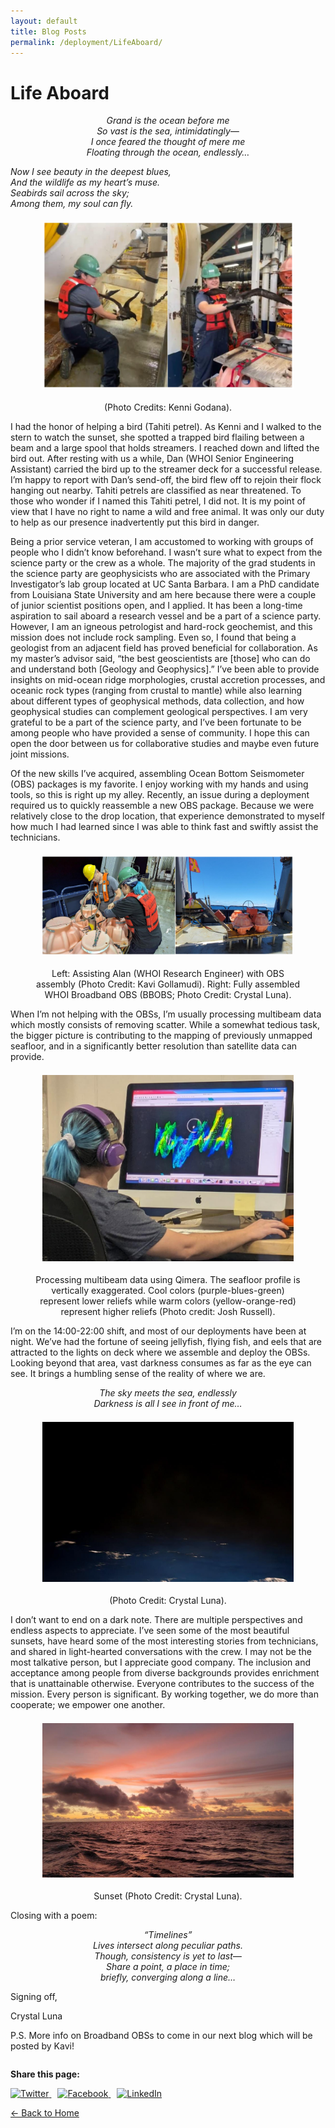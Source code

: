 ```yaml
---
layout: default
title: Blog Posts
permalink: /deployment/LifeAboard/
---
```



<style>
  header {
    background-color: #0077be !important;
    background-image: linear-gradient(120deg, #003973, #0077be, #00c6ff) !important;
  }
</style>

# Life Aboard

<p style="text-align:center">
<i>Grand is the ocean before me <br>
So vast is the sea, intimidatingly— <br>
I once feared the thought of mere me <br>
Floating through the ocean, endlessly… <br>

Now I see beauty in the deepest blues, <br>
And the wildlife as my heart’s muse. <br>
Seabirds sail across the sky; <br>
Among them, my soul can fly. <br> </i>
</p>



<figure> 
  <img src="/assets/images/LifeAboard_Img1.png" alt="Bird Rescue" style="max-width: 95%; height: auto; display: block; margin: 1.5em auto;" /> 
  <figcaption style="text-align: center;">(Photo Credits: Kenni Godana).</figcaption> 
</figure>


I had the honor of helping a bird (Tahiti petrel). As Kenni and I walked to the stern to watch the
sunset, she spotted a trapped bird flailing between a beam and a large spool that holds
streamers. I reached down and lifted the bird out. After resting with us a while, Dan (WHOI
Senior Engineering Assistant) carried the bird up to the streamer deck for a successful release.
I’m happy to report with Dan’s send-off, the bird flew off to rejoin their flock hanging out
nearby. Tahiti petrels are classified as near threatened. To those who wonder if I named this
Tahiti petrel, I did not. It is my point of view that I have no right to name a wild and free animal.
It was only our duty to help as our presence inadvertently put this bird in danger.

Being a prior service veteran, I am accustomed to working with groups of people who I didn’t
know beforehand. I wasn’t sure what to expect from the science party or the crew as a whole.
The majority of the grad students in the science party are geophysicists who are associated with
the Primary Investigator’s lab group located at UC Santa Barbara. I am a PhD candidate from
Louisiana State University and am here because there were a couple of junior scientist positions
open, and I applied. It has been a long-time aspiration to sail aboard a research vessel and be a
part of a science party. However, I am an igneous petrologist and hard-rock geochemist, and
this mission does not include rock sampling. Even so, I found that being a geologist from an
adjacent field has proved beneficial for collaboration. As my master’s advisor said, “the best
geoscientists are [those] who can do and understand both [Geology and Geophysics].” I’ve
been able to provide insights on mid-ocean ridge morphologies, crustal accretion processes,
and oceanic rock types (ranging from crustal to mantle) while also learning about different
types of geophysical methods, data collection, and how geophysical studies can complement
geological perspectives. I am very grateful to be a part of the science party, and I’ve been
fortunate to be among people who have provided a sense of community. I hope this can open
the door between us for collaborative studies and maybe even future joint missions.

Of the new skills I’ve acquired, assembling Ocean Bottom Seismometer (OBS) packages is my
favorite. I enjoy working with my hands and using tools, so this is right up my alley. Recently, an
issue during a deployment required us to quickly reassemble a new OBS package. Because we
were relatively close to the drop location, that experience demonstrated to myself how much I
had learned since I was able to think fast and swiftly assist the technicians.

<figure> 
  <img src="/assets/images/LifeAboard_Img2.png" alt="OBS Assembly" style="max-width: 95%; height: auto; display: block; margin: 1.5em auto;" /> 
  <figcaption style="text-align: center;">Left: Assisting Alan (WHOI Research Engineer) with OBS assembly (Photo Credit: Kavi Gollamudi). Right: Fully assembled WHOI Broadband OBS (BBOBS; Photo Credit: Crystal Luna).</figcaption> 
</figure>


When I’m not helping with the OBSs, I’m usually processing multibeam data which mostly
consists of removing scatter. While a somewhat tedious task, the bigger picture is contributing
to the mapping of previously unmapped seafloor, and in a significantly better resolution than
satellite data can provide.

<figure> 
  <img src="/assets/images/LifeAboard_Img3.png" alt="Qimera" style="max-width: 95%; height: auto; display: block; margin: 1.5em auto;" /> 
  <figcaption style="text-align: center;">Processing multibeam data using Qimera. The seafloor profile is vertically exaggerated. Cool colors (purple-blues-green) represent lower reliefs while warm colors (yellow-orange-red) represent higher reliefs (Photo credit: Josh Russell).</figcaption> 
</figure>


I’m on the 14:00-22:00 shift, and most of our deployments have been at night. We’ve had the
fortune of seeing jellyfish, flying fish, and eels that are attracted to the lights on deck where we
assemble and deploy the OBSs. Looking beyond that area, vast darkness consumes as far as the
eye can see. It brings a humbling sense of the reality of where we are.

<p style="text-align:center">
<i>The sky meets the sea, endlessly <br>
Darkness is all I see in front of me… <br> </i>
</p>



<figure> 
  <img src="/assets/images/LifeAboard_Img4.png" alt="Darkness" style="max-width: 95%; height: auto; display: block; margin: 1.5em auto;" /> 
  <figcaption style="text-align: center;"> (Photo Credit: Crystal Luna).</figcaption> 
</figure>


I don’t want to end on a dark note. There are multiple perspectives and endless aspects to
appreciate. I’ve seen some of the most beautiful sunsets, have heard some of the most
interesting stories from technicians, and shared in light-hearted conversations with the crew. I
may not be the most talkative person, but I appreciate good company. The inclusion and
acceptance among people from diverse backgrounds provides enrichment that is unattainable
otherwise. Everyone contributes to the success of the mission. Every person is significant. By
working together, we do more than cooperate; we empower one another.

<figure> 
  <img src="/assets/images/LifeAboard_Img5.png" alt="Qimera" style="max-width: 95%; height: auto; display: block; margin: 1.5em auto;" /> 
  <figcaption style="text-align: center;">Sunset (Photo Credit: Crystal Luna).</figcaption> 
</figure>


Closing with a poem: 

<p style="text-align:center">
<i>“Timelines” <br>
Lives intersect along peculiar paths. <br>
Though, consistency is yet to last— <br>
Share a point, a place in time; <br>
briefly, converging along a line… <br> </i>
</p>

Signing off,

Crystal Luna

P.S. More info on Broadband OBSs to come in our next blog which will be posted by Kavi!




<div style="margin-top: 2em;">
  <p><strong>Share this page:</strong></p>
  <a href="https://twitter.com/intent/tweet?url={{ page.url | absolute_url }}&text={{ page.title | uri_escape }}" target="_blank" style="margin-right: 10px;">
    <img src="https://cdn.jsdelivr.net/npm/simple-icons@v5/icons/twitter.svg" alt="Twitter" width="24" height="24">
  </a>
  <a href="https://www.facebook.com/sharer/sharer.php?u={{ page.url | absolute_url }}" target="_blank" style="margin-right: 10px;">
    <img src="https://cdn.jsdelivr.net/npm/simple-icons@v5/icons/facebook.svg" alt="Facebook" width="24" height="24">
  </a>
  <a href="https://www.linkedin.com/shareArticle?mini=true&url={{ page.url | absolute_url }}&title={{ page.title | uri_escape }}" target="_blank">
    <img src="https://cdn.jsdelivr.net/npm/simple-icons@v5/icons/linkedin.svg" alt="LinkedIn" width="24" height="24">
  </a>
</div>


[← Back to Home](/)

